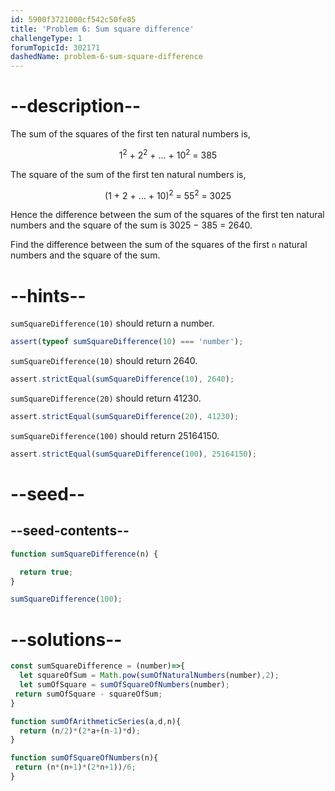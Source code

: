 ```yaml
---
id: 5900f3721000cf542c50fe85
title: 'Problem 6: Sum square difference'
challengeType: 1
forumTopicId: 302171
dashedName: problem-6-sum-square-difference
---
```


# --description--

The sum of the squares of the first ten natural numbers is,

<div style='text-align: center;'>1<sup>2</sup> + 2<sup>2</sup> + ... + 10<sup>2</sup> = 385</div>

The square of the sum of the first ten natural numbers is,

<div style='text-align: center;'>(1 + 2 + ... + 10)<sup>2</sup> = 55<sup>2</sup> = 3025</div>

Hence the difference between the sum of the squares of the first ten natural numbers and the square of the sum is 3025 − 385 = 2640.

Find the difference between the sum of the squares of the first `n` natural numbers and the square of the sum.

# --hints--

`sumSquareDifference(10)` should return a number.

```js
assert(typeof sumSquareDifference(10) === 'number');
```

`sumSquareDifference(10)` should return 2640.

```js
assert.strictEqual(sumSquareDifference(10), 2640);
```

`sumSquareDifference(20)` should return 41230.

```js
assert.strictEqual(sumSquareDifference(20), 41230);
```

`sumSquareDifference(100)` should return 25164150.

```js
assert.strictEqual(sumSquareDifference(100), 25164150);
```

# --seed--

## --seed-contents--

```js
function sumSquareDifference(n) {

  return true;
}

sumSquareDifference(100);
```

# --solutions--

```js
const sumSquareDifference = (number)=>{
  let squareOfSum = Math.pow(sumOfNaturalNumbers(number),2);
  let sumOfSquare = sumOfSquareOfNumbers(number);
 return sumOfSquare - squareOfSum;
}

function sumOfArithmeticSeries(a,d,n){
  return (n/2)*(2*a+(n-1)*d);
}

function sumOfSquareOfNumbers(n){
 return (n*(n+1)*(2*n+1))/6;
}
```
